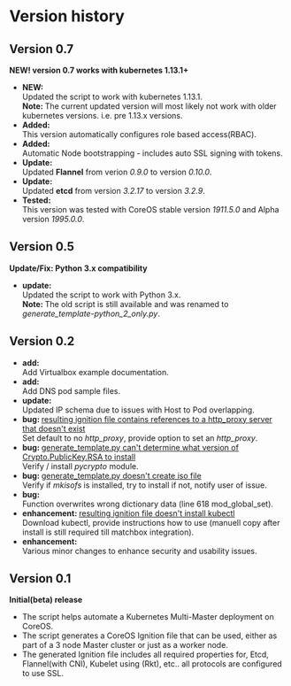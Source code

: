 <h1>Version history</h1>

<h2>Version 0.7</h2>
<b>NEW! version 0.7 works with kubernetes 1.13.1+</b>
<ul>
    <li>
        <b>NEW: </b>
        <br>Updated the script to work with kubernetes 1.13.1.
        <br><b>Note: </b>The current updated version will most likely not work with older kubernetes versions. i.e. pre 1.13.x versions.
    </li>
    <li>
        <b>Added: </b>
        <br>This version automatically configures role based access(RBAC).
    </li>
    <li>
        <b>Added: </b>
        <br>Automatic Node bootstrapping - includes auto SSL signing with tokens.
    </li>
    <li>
        <b>Update: </b>
        <br>Updated <b>Flannel</b> from verion <i>0.9.0</i> to version <i>0.10.0</i>.
    </li>
    <li>
        <b>Update: </b>
        <br>Updated <b>etcd</b> from version <i>3.2.17</i> to version <i>3.2.9</i>.
    </li>
    <li>
        <b>Tested: </b>
        <br>This version was tested with CoreOS stable version <i>1911.5.0</i> and Alpha version <i>1995.0.0</i>.
    </li>
</ul>

<h2>Version 0.5</h2>
<b>Update/Fix: Python 3.x compatibility</b>
<ul>
    <li>
        <b>update: </b>
        <br>Updated the script to work with Python 3.x.
        <br><b>Note: </b>The old script is still available and was renamed to <i>generate_template-python_2_only.py</i>.
    </li>
</ul>

<h2>Version 0.2</h2>
<ul>
    <li>
        <b>add: </b>
        <br>Add Virtualbox example documentation.
    </li>
    <li>
        <b>add: </b>
        <br>Add DNS pod sample files.
    </li>
    <li>
        <b>update: </b>
        <br>Updated IP schema due to issues with Host to Pod overlapping.
    </li>
    <li>
        <b>bug: </b><a href="https://github.com/elik1001/coreos-kubernetes-generator/issues/3">resulting ignition file contains references to a http_proxy server that doesn't exist</a>
        <br> Set default to no <i>http_proxy</i>, provide option to set an <i>http_proxy</i>.
    </li>
    <li>
        <b>bug: </b> <a href="https://github.com/elik1001/coreos-kubernetes-generator/issues/1">generate_template.py can't determine what version of Crypto.PublicKey.RSA to install</a>
        <br> Verify / install <i>pycrypto</i> module.
    </li>
    <li>
        <b>bug: </b> <a href="https://github.com/elik1001/coreos-kubernetes-generator/issues/2">generate_template.py doesn't create iso file </a>
        <br> Verify if <i>mkisofs</i> is installed, try to install if not, notify user of issue.
    </li>
    <li>
        <b>bug: </b>
        <br>Function overwrites wrong dictionary data (line 618 mod_global_set).
    </li>
    <li>
        <b>enhancement: </b><a href="https://github.com/elik1001/coreos-kubernetes-generator/issues/4">resulting ignition file doesn't install kubectl  </a>
        <br> Download kubectl, provide instructions how to use (manuell copy after install is still required till matchbox integration).
    </li>
    <li>
        <b>enhancement: </b>
        <br>Various minor changes to enhance security and usability issues.
    </li>
</ul>

<h2>Version 0.1</h2>
<b>Initial(beta) release</b>
<ul>
    <li>
        The script helps automate a Kubernetes Multi-Master deployment on CoreOS.
    </li>
    <li>
        The script generates a CoreOS Ignition file that can be used, either as part of a 3 node Master cluster or just as a worker node.
    </li>
    <li>
        The generated Ignition file includes all required properties for, Etcd, Flannel(with CNI), Kubelet using (Rkt), etc.. all protocols are configured to use SSL.
    </li>
</ul>
